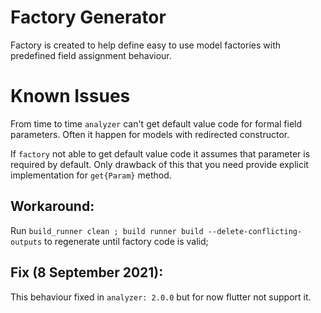 # Factory Generator

Factory is created to help define easy to use model factories with predefined field assignment behaviour.

# Known Issues

From time to time `analyzer` can't get default value code for formal field parameters.
Often it happen for models with redirected constructor.

If `factory` not able to get default value code it assumes that parameter is required by default.
Only drawback of this that you need provide explicit implementation for `get{Param}` method.

## Workaround:

Run `build_runner clean ; build runner build --delete-conflicting-outputs` to regenerate until factory code is valid;

## Fix (8 September 2021):

This behaviour fixed in `analyzer: 2.0.0` but for now flutter not support it.